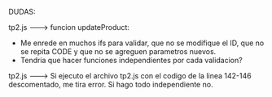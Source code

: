 DUDAS:

tp2.js ---> funcion updateProduct:
-   Me enrede en muchos ifs para validar, que no se modifique el ID, que no se repita CODE y que no se agreguen parametros nuevos.
-   Tendria que hacer funciones independientes por cada validacion?

tp2.js ---> Si ejecuto el archivo tp2.js con el codigo de la linea 142-146 descomentado, me tira error. Si hago todo independiente no.